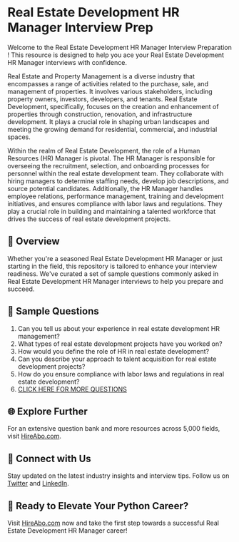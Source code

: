 # Real Estate Development HR Manager Interview Prep

Welcome to the Real Estate Development HR Manager Interview Preparation ! This resource is designed to help you ace your Real Estate Development HR Manager interviews with confidence.

Real Estate and Property Management is a diverse industry that encompasses a range of activities related to the purchase, sale, and management of properties. It involves various stakeholders, including property owners, investors, developers, and tenants. Real Estate Development, specifically, focuses on the creation and enhancement of properties through construction, renovation, and infrastructure development. It plays a crucial role in shaping urban landscapes and meeting the growing demand for residential, commercial, and industrial spaces.

Within the realm of Real Estate Development, the role of a Human Resources (HR) Manager is pivotal. The HR Manager is responsible for overseeing the recruitment, selection, and onboarding processes for personnel within the real estate development team. They collaborate with hiring managers to determine staffing needs, develop job descriptions, and source potential candidates. Additionally, the HR Manager handles employee relations, performance management, training and development initiatives, and ensures compliance with labor laws and regulations. They play a crucial role in building and maintaining a talented workforce that drives the success of real estate development projects.

## 🚀 Overview

Whether you're a seasoned Real Estate Development HR Manager or just starting in the field, this repository is tailored to enhance your interview readiness. We've curated a set of sample questions commonly asked in Real Estate Development HR Manager interviews to help you prepare and succeed.

## 📝 Sample Questions

1. Can you tell us about your experience in real estate development HR management?
2. What types of real estate development projects have you worked on?
3. How would you define the role of HR in real estate development?
4. Can you describe your approach to talent acquisition for real estate development projects?
5. How do you ensure compliance with labor laws and regulations in real estate development?
6. [CLICK HERE FOR MORE QUESTIONS](https://hireabo.com/job/21_3_17/Real%20Estate%20Development%20HR%20Manager)

## 🌐 Explore Further

For an extensive question bank and more resources across 5,000 fields, visit [HireAbo.com](https://www.hireabo.com).

## 📱 Connect with Us

Stay updated on the latest industry insights and interview tips. Follow us on [Twitter](https://twitter.com/hireabo) and [LinkedIn](https://www.linkedin.com/in/hire-abo-3609972a8/).

## 🚀 Ready to Elevate Your Python Career?

Visit [HireAbo.com](https://www.hireabo.com) now and take the first step towards a successful Real Estate Development HR Manager career!